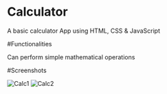 
# Calculator
A basic calculator App using HTML, CSS &amp; JavaScript

#Functionalities

Can perform simple mathematical operations



#Screenshots

![Calc1](https://user-images.githubusercontent.com/36277784/109919306-760bc980-7cde-11eb-8872-013f954f859d.JPG)
![Calc2](https://user-images.githubusercontent.com/36277784/109919317-7906ba00-7cde-11eb-817c-f1f385407518.JPG)
